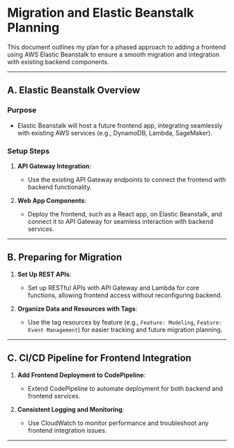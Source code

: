 # Migration and Elastic Beanstalk Planning

This document outlines my plan for a phased approach to adding a frontend using AWS Elastic Beanstalk to ensure a smooth migration and integration with existing backend components.

---

## A. Elastic Beanstalk Overview

### Purpose

- Elastic Beanstalk will host a future frontend app, integrating seamlessly with existing AWS services (e.g., DynamoDB, Lambda, SageMaker).

### Setup Steps

1. **API Gateway Integration**:

    - Use the existing API Gateway endpoints to connect the frontend with backend functionality.

2. **Web App Components**:

    - Deploy the frontend, such as a React app, on Elastic Beanstalk, and connect it to API Gateway for seamless interaction with backend services.

---

## B. Preparing for Migration

1. **Set Up REST APIs**:

    - Set up RESTful APIs with API Gateway and Lambda for core functions, allowing frontend access without reconfiguring backend.

2. **Organize Data and Resources with Tags**:

    - Use the tag resources by feature (e.g., `Feature: Modeling`, `Feature: Event Management`) for easier tracking and future migration planning.

---

## C. CI/CD Pipeline for Frontend Integration

1. **Add Frontend Deployment to CodePipeline**:

    - Extend CodePipeline to automate deployment for both backend and frontend services.

2. **Consistent Logging and Monitoring**:

    - Use CloudWatch to monitor performance and troubleshoot any frontend integration issues.

---
